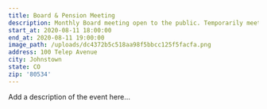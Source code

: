 ```yaml
---
title: Board & Pension Meeting
description: Monthly Board meeting open to the public. Temporarily meeting at St 1.
start_at: 2020-08-11 18:00:00
end_at: 2020-08-11 19:00:00
image_path: /uploads/dc4372b5c518aa98f5bbcc125f5facfa.png
address: 100 Telep Avenue
city: Johnstown
state: CO
zip: '80534'
---
```


Add a description of the event here…